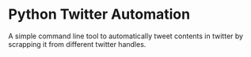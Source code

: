 # Python Twitter Automation

A simple command line tool to automatically tweet contents in twitter by scrapping it from different twitter handles.
